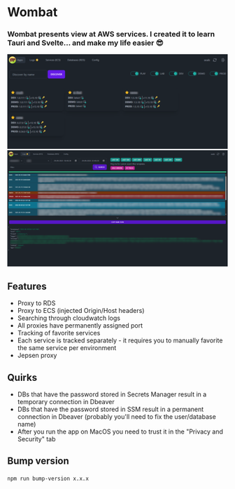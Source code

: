 # Wombat

### Wombat presents view at AWS services. I created it to learn Tauri and Svelte... and make my life easier 😎

![Wombat home](https://github.com/dwilkolek/wombat/blob/main/docs/wombat-home.png?raw=true)
![Wombat logs](https://github.com/dwilkolek/wombat/blob/main/docs/wombat-logs.png?raw=true)
## Features

- Proxy to RDS
- Proxy to ECS (injected Origin/Host headers)
- Searching through cloudwatch logs
- All proxies have permanently assigned port
- Tracking of favorite services
- Each service is tracked separately - it requires you to manually favorite the same service per environment
- Jepsen proxy

## Quirks

- DBs that have the password stored in Secrets Manager result in a temporary connection in Dbeaver
- DBs that have the password stored in SSM result in a permanent connection in Dbeaver (probably you'll need to fix the user/database name)
- After you run the app on MacOS you need to trust it in the "Privacy and Security" tab



## Bump version

`npm run bump-version x.x.x`